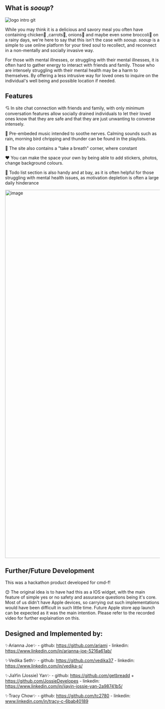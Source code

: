 ## What is _sooup_?
![logo intro git](https://user-images.githubusercontent.com/61668987/156913163-1d4f1668-0067-42a1-bb3d-a1732a41e21b.png)



While you may think it is a delicious and savory meal you often have containing chicken🍗 ,carrots🥕, onions🧅 and maybe even some broccoli🥦 on a rainy days, we're here to say that this isn't the case with _sooup_. _sooup_ is a simple to use online platform for your tired soul to recollect, and reconnect in a non-mentally and socially invasive way. 

For those with mental illnesses, or struggling with their mental illnesses, it is often hard to gather energy to interact with friends and family. Those who are intensely struggling with their mental health may be a harm to themselves. By offering a less intrusive way for loved ones to inquire on the individual's well being and possible location if needed.



## Features

💘 In site chat connection with friends and family, with only minimum conversation features allow socially drained individuals to let their loved ones know that they are safe and that they are just unwanting to converse intensely.

🧡 Pre-embeded music intended to soothe nerves. Calming sounds such as rain, morning bird chripping and thunder can be found in the playlists.

💜 The site also contains a "take a breath" corner, where constant 

❤ You can make the space your own by being able to add stickers, photos, change background colours.

💛 Todo list section is also handy and at bay, as it is often helpful for those struggling with mental health issues, as motivation depletion is often a large daily hinderance 

<img width="1200" alt="image" src="https://user-images.githubusercontent.com/61668987/156937686-16a40683-45b7-4957-9f89-aa560334f3e5.png">

## Further/Future Development

This was a hackathon product developed for cmd-f!

😊 The original idea is to have had this as a IOS widget, with the main feature of simple yes or no safety and assurance questions being it's core. Most of us didn't have Apple devices, so carrying out such implementations would have been difficult in such little time. Future Apple store app launch can be expected as it was the main intention. Please refer to the recorded video for further explaination on this. 



## Designed and Implemented by:

✨Arianna Joe✨ - github: https://github.com/ariamj
               - linkedin: https://www.linkedin.com/in/arianna-joe-5216a61ab/ 

✨Vedika Seth✨ - github: https://github.com/vedika37
               - linkedin: https://www.linkedin.com/in/vedika-s/
            
✨JiaYin (Jossie) Yan✨ - github: https://github.com/getbreadd  +  https://github.com/JossieDevelopes
                       - linkedin: https://www.linkedin.com/in/jiayin-jossie-yan-2a98741b5/
                     
✨Tracy Chow✨ - github: https://github.com/tc2780
              - linkedin: www.linkedin.com/in/tracy-c-6bab40189
        
